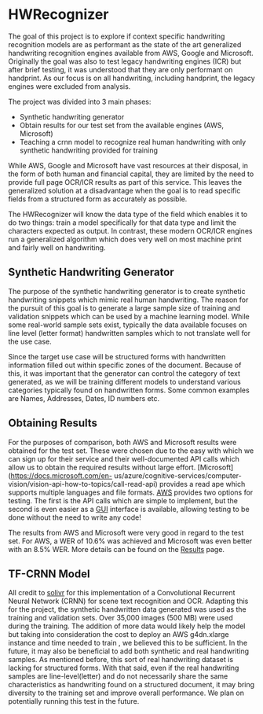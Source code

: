 # HWRecognizer

The goal of this project is to explore if context specific handwriting recognition models are as performant as the state of the art
generalized handwriting recognition engines available from AWS, Google and Microsoft. Originally the goal was also to test legacy handwriting
engines (ICR) but after brief testing, it was understood that they are only performant on handprint. As our focus is on all handwriting, including
handprint, the legacy engines were excluded from analysis.

The project was divided into 3 main phases:

- Synthetic handwriting generator
- Obtain results for our test set from the available engines (AWS, Microsoft)
- Teaching a crnn model to recognize real human handwriting with only synthetic handwriting provided for training

While AWS, Google and Microsoft have vast resources at their disposal, in the form of both human and financial capital, they are
limited by the need to provide full page OCR/ICR results as part of this service. This leaves the generalized solution at a disadvantage when the 
goal is to read specific fields from a structured form as accurately as possible. 

The HWRecognizer will know the data type of the field which enables it to do two things: 
train a model specifically for that data type and limit the characters expected as output. In contrast, these modern OCR/ICR engines run a 
generalized algorithm which does very well on most machine print and fairly well on handwriting.


## Synthetic Handwriting Generator

The purpose of the synthetic handwriting generator is to create synthetic handwriting snippets which mimic real human handwriting.
The reason for the pursuit of this goal is to generate a large sample size of training and validation snippets which
can be used by a machine learning model. While some real-world sample sets exist, typically the data available focuses on line level (letter format)
handwritten samples which to not translate well for the use case. 

Since the target use case will be structured forms with handwritten
information filled out within specific zones of the document. Because of this, it was important that the generator can control 
the category of text generated, as we will be training different models to understand various categories typically found on 
handwritten forms. Some common examples are Names, Addresses, Dates, ID numbers etc.

## Obtaining Results

For the purposes of comparison, both AWS and Microsoft results were obtained for the test set. These were chosen due to the easy with which we can sign up
for their service and their well-documented API calls which allow us to obtain the required results without large effort. [Microsoft](https://docs.microsoft.com/en-
us/azure/cognitive-services/computer-vision/vision-api-how-to-topics/call-read-api) provides a read ape which supports multiple languages and file formats. [AWS](https://docs.aws.amazon.com/textract/latest/dg/what-is.html) provides two options for testing. The first is the API calls which are simple to implement, but the second
is even easier as a [GUI](https://console.aws.amazon.com/textract/home?region=us-east-1#/demo) interface is available, allowing testing to be done without the need to write any code!

The results from AWS and Microsoft were very good in regard to the test set. For AWS, a WER of 10.6% was achieved and Microsoft was even better with an 8.5% WER. More details
can be found on the [Results](https://github.com/joaopauloucf/HWRecognizer/tree/main/Results) page.


## TF-CRNN Model

All credit to [solivr](https://github.com/solivr/tf-crnn) for this implementation of a Convolutional Recurrent Neural Network (CRNN) for scene text recognition and OCR.
Adapting this for the project, the synthetic handwritten data generated was used as the training and validation sets. Over 35,000 images (500 MB) were used during the training. 
The addition of more data would likely help the model but taking into consideration the cost to deploy an AWS g4dn.xlarge instance and time needed to train
, we believed this to be sufficient. In the future, it may also be beneficial to add both synthetic and real handwriting samples. As mentioned before, this sort of real 
handwriting dataset is lacking for structured forms. With that said, even if the real handwriting samples are line-level(letter) and do not necessarily share the same 
characteristics as handwriting found on a structured document, it may bring diversity to the training set and improve overall performance. We plan on potentially running this 
test in the future.


